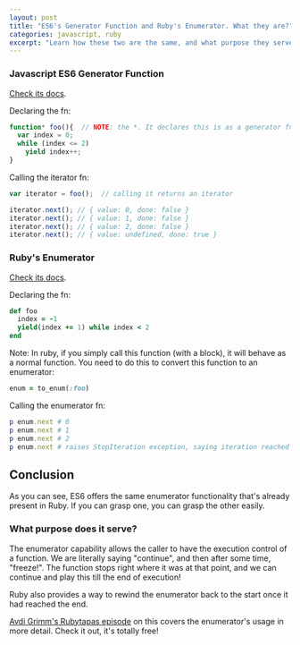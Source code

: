 ```yaml
---
layout: post
title: "ES6's Generator Function and Ruby's Enumerator. What they are?"
categories: javascript, ruby
excerpt: "Learn how these two are the same, and what purpose they serve"
---
```


### Javascript ES6 Generator Function

[Check its docs](https://developer.mozilla.org/en/docs/Web/JavaScript/Reference/Statements/function*).

Declaring the fn:

```javascript
function* foo(){  // NOTE: the *. It declares this is as a generator fn
  var index = 0;
  while (index <= 2)
    yield index++;
}
```

Calling the iterator fn:

```javascript
var iterator = foo();  // calling it returns an iterator

iterator.next(); // { value: 0, done: false }
iterator.next(); // { value: 1, done: false }
iterator.next(); // { value: 2, done: false }
iterator.next(); // { value: undefined, done: true }
```

### Ruby's Enumerator

[Check its docs](http://ruby-doc.org/core-2.3.1/Enumerator.html).

Declaring the fn:

```rb
def foo
  index = -1
  yield(index += 1) while index < 2
end
```

Note: In ruby, if you simply call this function (with a block), it will behave as a normal function. You need to do this to convert this function to an enumerator:

```rb
enum = to_enum(:foo)
```

Calling the enumerator fn:

```rb
p enum.next # 0
p enum.next # 1
p enum.next # 2
p enum.next # raises StopIteration exception, saying iteration reached end
```

## Conclusion
As you can see, ES6 offers the same enumerator functionality that's already present in Ruby. If you can grasp one, you can grasp the other easily.

### What purpose does it serve?
The enumerator capability allows the caller to have the execution control of a function. We are literally saying "continue", and then after some time, "freeze!". The function stops right where it was at that point, and we can continue and play this till the end of execution!

Ruby also provides a way to rewind the enumerator back to the start once it had reached the end.

[Avdi Grimm's Rubytapas episode](http://devblog.avdi.org/2013/09/10/rubytapas-freebie-enumerator/) on this covers the enumerator's usage in more detail. Check it out, it's totally free!
